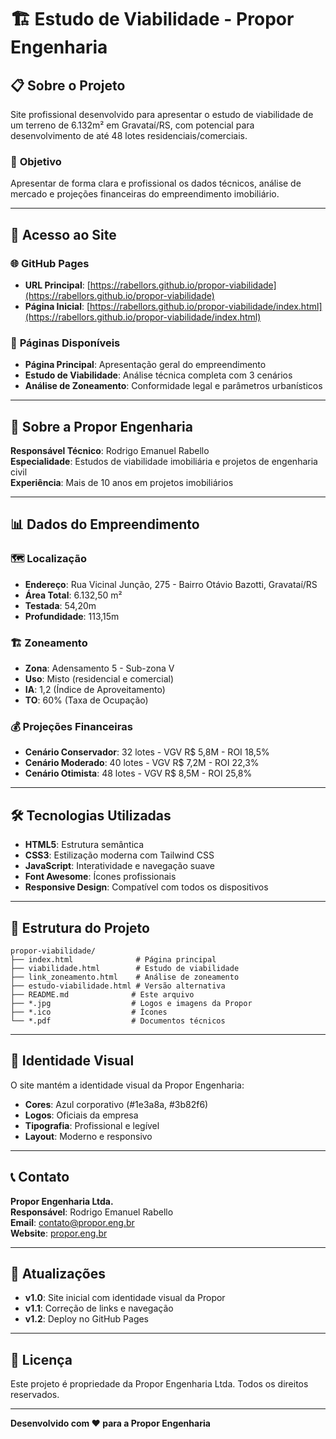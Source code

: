 # 🏗️ Estudo de Viabilidade - Propor Engenharia

## 📋 Sobre o Projeto

Site profissional desenvolvido para apresentar o estudo de viabilidade de um terreno de 6.132m² em Gravataí/RS, com potencial para desenvolvimento de até 48 lotes residenciais/comerciais.

### 🎯 **Objetivo**
Apresentar de forma clara e profissional os dados técnicos, análise de mercado e projeções financeiras do empreendimento imobiliário.

---

## 🚀 **Acesso ao Site**

### 🌐 **GitHub Pages**
- **URL Principal**: [https://rabellors.github.io/propor-viabilidade](https://rabellors.github.io/propor-viabilidade)
- **Página Inicial**: [https://rabellors.github.io/propor-viabilidade/index.html](https://rabellors.github.io/propor-viabilidade/index.html)

### 📄 **Páginas Disponíveis**
- **Página Principal**: Apresentação geral do empreendimento
- **Estudo de Viabilidade**: Análise técnica completa com 3 cenários
- **Análise de Zoneamento**: Conformidade legal e parâmetros urbanísticos

---

## 🏢 **Sobre a Propor Engenharia**

**Responsável Técnico**: Rodrigo Emanuel Rabello  
**Especialidade**: Estudos de viabilidade imobiliária e projetos de engenharia civil  
**Experiência**: Mais de 10 anos em projetos imobiliários

---

## 📊 **Dados do Empreendimento**

### 🗺️ **Localização**
- **Endereço**: Rua Vicinal Junção, 275 - Bairro Otávio Bazotti, Gravataí/RS
- **Área Total**: 6.132,50 m²
- **Testada**: 54,20m
- **Profundidade**: 113,15m

### 🏗️ **Zoneamento**
- **Zona**: Adensamento 5 - Sub-zona V
- **Uso**: Misto (residencial e comercial)
- **IA**: 1,2 (Índice de Aproveitamento)
- **TO**: 60% (Taxa de Ocupação)

### 💰 **Projeções Financeiras**
- **Cenário Conservador**: 32 lotes - VGV R$ 5,8M - ROI 18,5%
- **Cenário Moderado**: 40 lotes - VGV R$ 7,2M - ROI 22,3%
- **Cenário Otimista**: 48 lotes - VGV R$ 8,5M - ROI 25,8%

---

## 🛠️ **Tecnologias Utilizadas**

- **HTML5**: Estrutura semântica
- **CSS3**: Estilização moderna com Tailwind CSS
- **JavaScript**: Interatividade e navegação suave
- **Font Awesome**: Ícones profissionais
- **Responsive Design**: Compatível com todos os dispositivos

---

## 📁 **Estrutura do Projeto**

```
propor-viabilidade/
├── index.html              # Página principal
├── viabilidade.html        # Estudo de viabilidade
├── link_zoneamento.html    # Análise de zoneamento
├── estudo-viabilidade.html # Versão alternativa
├── README.md              # Este arquivo
├── *.jpg                  # Logos e imagens da Propor
├── *.ico                  # Ícones
└── *.pdf                  # Documentos técnicos
```

---

## 🎨 **Identidade Visual**

O site mantém a identidade visual da Propor Engenharia:
- **Cores**: Azul corporativo (#1e3a8a, #3b82f6)
- **Logos**: Oficiais da empresa
- **Tipografia**: Profissional e legível
- **Layout**: Moderno e responsivo

---

## 📞 **Contato**

**Propor Engenharia Ltda.**  
**Responsável**: Rodrigo Emanuel Rabello  
**Email**: contato@propor.eng.br  
**Website**: [propor.eng.br](https://propor.eng.br)

---

## 🔄 **Atualizações**

- **v1.0**: Site inicial com identidade visual da Propor
- **v1.1**: Correção de links e navegação
- **v1.2**: Deploy no GitHub Pages

---

## 📄 **Licença**

Este projeto é propriedade da Propor Engenharia Ltda. Todos os direitos reservados.

---

**Desenvolvido com ❤️ para a Propor Engenharia** 

